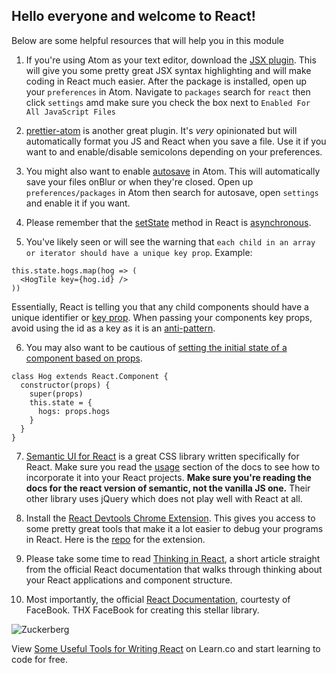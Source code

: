 
## Hello everyone and welcome to React!

Below are some helpful resources that will help you in this module

1. If you're using Atom as your text editor, download the [JSX plugin](https://orktes.github.io/atom-react/). This will give you some pretty great JSX syntax highlighting and will make coding in React much easier. After the package is installed, open up your `preferences` in Atom. Navigate to `packages` search for `react` then click `settings` amd make sure you check the box next to `Enabled For All JavaScript Files`

2. [prettier-atom](https://github.com/prettier/prettier-atom) is another great plugin. It's *very* opinionated but will automatically format you JS and React when you save a file. Use it if you want to and enable/disable semicolons depending on your preferences.

3. You might also want to enable [autosave](https://atom.io/packages/autosave) in Atom. This will automatically save your files onBlur or when they're closed. Open up `preferences/packages` in Atom then search for autosave, open `settings` and enable it if you want.

4. Please remember that the [setState](https://reactjs.org/docs/react-component.html#setstate) method in React is [asynchronous](https://medium.com/@wereHamster/beware-react-setstate-is-asynchronous-ce87ef1a9cf3).

5. You've likely seen or will see the warning that `each child in an array or iterator should have a unique key prop`.
Example: 
```
this.state.hogs.map(hog => (
  <HogTile key={hog.id} />
))
```
Essentially, React is telling you that any child components should have a unique identifier or [key prop](https://reactjs.org/docs/lists-and-keys.html#keys).  When passing your components key props, avoid using the id as a key as it is an [anti-pattern](https://medium.com/@robinpokorny/index-as-a-key-is-an-anti-pattern-e0349aece318).

6. You may also want to be cautious of [setting the initial state of a component based on props](https://medium.com/@justintulk/react-anti-patterns-props-in-initial-state-28687846cc2e).
```
class Hog extends React.Component {
  constructor(props) {
    super(props)
    this.state = {
      hogs: props.hogs
    }
  }
}
```


7. [Semantic UI for React](https://react.semantic-ui.com/introduction) is a great CSS library written specifically for React. Make sure you read the [usage](https://react.semantic-ui.com/usage) section of the docs to see how to incorporate it into your React projects. **Make sure you're reading the docs for the react version of semantic, not the vanilla JS one.** Their other library uses jQuery which does not play well with React at all.

8. Install the [React Devtools Chrome Extension](https://chrome.google.com/webstore/detail/react-developer-tools/fmkadmapgofadopljbjfkapdkoienihi?hl=en). This gives you access to some pretty great tools that make it a lot easier to debug your programs in React. Here is the [repo](https://github.com/facebook/react-devtools#faq) for the extension.

9. Please take some time to read [Thinking in React](https://reactjs.org/docs/thinking-in-react.html), a short article straight from the official React documentation that walks through thinking about your React applications and component structure.

10. Most importantly, the official [React Documentation](https://reactjs.org/), courtesty of FaceBook. THX FaceBook for creating this stellar library.


![Zuckerberg](https://media.giphy.com/media/MeMue8HRo4Hsc/giphy.gif)


<p class='util--hide'>View <a href='https://learn.co/lessons/some-useful-tools-for-writing-react'>Some Useful Tools for Writing React</a> on Learn.co and start learning to code for free.</p>
